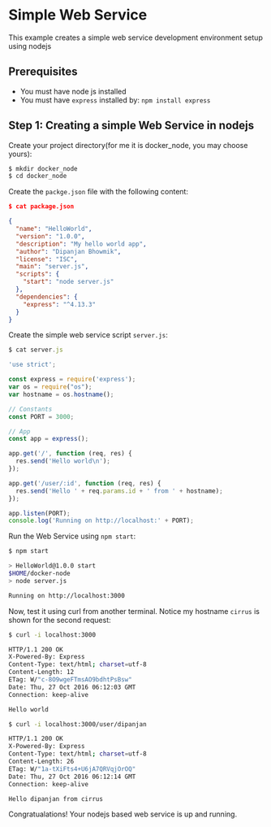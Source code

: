 # Simple Web Service

This example creates a simple web service development environment setup using nodejs

## Prerequisites

- You must have node js installed
- You must have `express` installed by: `npm install express`

## Step 1: Creating a simple Web Service in nodejs

Create your project directory(for me it is docker_node, you may choose yours):

```bash
$ mkdir docker_node
$ cd docker_node
```

Create the `packge.json` file with the following content:

```json
$ cat package.json

{
  "name": "HelloWorld",
  "version": "1.0.0",
  "description": "My hello world app",
  "author": "Dipanjan Bhowmik",
  "license": "ISC",
  "main": "server.js",
  "scripts": {
    "start": "node server.js"
  },
  "dependencies": {
    "express": "^4.13.3"
  }
}
```

Create the simple web service script `server.js`:

```javascript
$ cat server.js

'use strict';

const express = require('express');
var os = require("os");
var hostname = os.hostname();

// Constants
const PORT = 3000;

// App
const app = express();

app.get('/', function (req, res) {
  res.send('Hello world\n');
});

app.get('/user/:id', function (req, res) {
  res.send('Hello ' + req.params.id + ' from ' + hostname);
});

app.listen(PORT);
console.log('Running on http://localhost:' + PORT);
```
Run the Web Service using `npm start`:

```bash
$ npm start

> HelloWorld@1.0.0 start
$HOME/docker-node
> node server.js

Running on http://localhost:3000
```

Now, test it using curl from another terminal. Notice my hostname `cirrus` is shown for the second request:

```bash
$ curl -i localhost:3000

HTTP/1.1 200 OK
X-Powered-By: Express
Content-Type: text/html; charset=utf-8
Content-Length: 12
ETag: W/"c-8O9wgeFTmsAO9bdhtPsBsw"
Date: Thu, 27 Oct 2016 06:12:03 GMT
Connection: keep-alive

Hello world

$ curl -i localhost:3000/user/dipanjan

HTTP/1.1 200 OK
X-Powered-By: Express
Content-Type: text/html; charset=utf-8
Content-Length: 26
ETag: W/"1a-tXiFts4+U6jA7QRVqjOrOQ"
Date: Thu, 27 Oct 2016 06:12:14 GMT
Connection: keep-alive

Hello dipanjan from cirrus
```

Congratualations! Your nodejs based web service is up and running.
